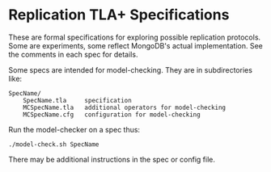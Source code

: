 Replication TLA+ Specifications
===============================

These are formal specifications for exploring possible replication protocols.
Some are experiments, some reflect MongoDB's actual implementation. See the
comments in each spec for details.

Some specs are intended for model-checking. They are in subdirectories like:

```
SpecName/
    SpecName.tla     specification
    MCSpecName.tla   additional operators for model-checking
    MCSpecName.cfg   configuration for model-checking
```

Run the model-checker on a spec thus:

```
./model-check.sh SpecName
```

There may be additional instructions in the spec or config file.
